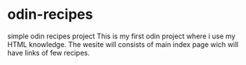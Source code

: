 # odin-recipes
simple odin recipes project
This is my first odin project where i use my HTML knowledge. The wesite will consists of main index page wich will have links of few recipes.